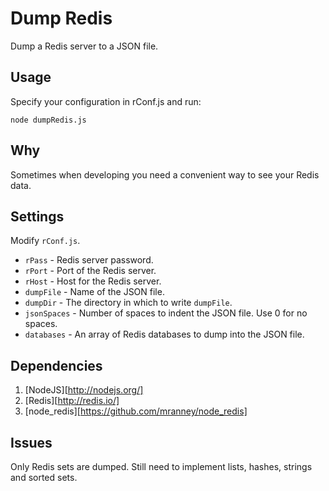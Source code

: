 # Dump Redis

Dump a Redis server to a JSON file.

## Usage

Specify your configuration in rConf.js and run:

    node dumpRedis.js

## Why

Sometimes when developing you need a convenient way to see your Redis data.

## Settings

Modify `rConf.js`.

* `rPass` - Redis server password.
* `rPort` - Port of the Redis server.
* `rHost` - Host for the Redis server.
* `dumpFile` - Name of the JSON file.
* `dumpDir` - The directory in which to write `dumpFile`.
* `jsonSpaces` - Number of spaces to indent the JSON file. Use 0 for no spaces.
* `databases` - An array of Redis databases to dump into the JSON file.

## Dependencies

1. [NodeJS][http://nodejs.org/]
2. [Redis][http://redis.io/]
3. [node_redis][https://github.com/mranney/node_redis]

## Issues

Only Redis sets are dumped.
Still need to implement lists, hashes, strings and sorted sets.